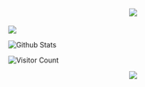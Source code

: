 <h1 align="center">
	<a href="https://sunguoqi.com/">
		<img src="https://readme-typing-svg.herokuapp.com/?lines=Hello!&center=true&size=50">
	</a>
</h1>


<a href="https://blog.csdn.net/qq_34595089?type=blob"><img src="https://img.shields.io/static/v1?label=Blob&message=CSDN&color=red"/></a>

![Github Stats](https://github-readme-stats.vercel.app/api?username=lpeiyi)

![Visitor Count](https://profile-counter.glitch.me/all-smile/count.svg)

<div align="center">
	<img src="https://activity-graph.herokuapp.com/graph?username=lpeiyi&theme=xcode" />
</div>
